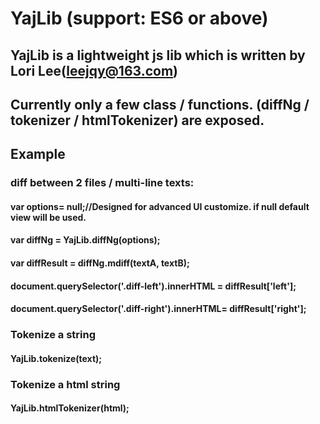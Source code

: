 # YajLib (support: ES6 or above)
## YajLib is a lightweight js lib which is written by Lori Lee(leejqy@163.com)
## Currently only a few class / functions. (diffNg / tokenizer / htmlTokenizer) are exposed.
## Example
### diff between 2 files / multi-line texts:
#### var options= null;//Designed for advanced UI customize. if null default view will be used.
#### var diffNg = YajLib.diffNg(options);
#### var diffResult = diffNg.mdiff(textA, textB);
#### document.querySelector('.diff-left').innerHTML = diffResult['left'];
#### document.querySelector('.diff-right').innerHTML= diffResult['right'];
### Tokenize a string
#### YajLib.tokenize(text);
### Tokenize a html string
#### YajLib.htmlTokenizer(html);

